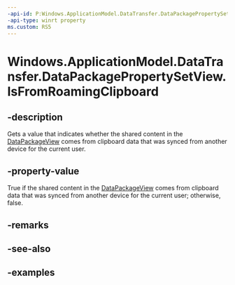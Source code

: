 ```yaml
---
-api-id: P:Windows.ApplicationModel.DataTransfer.DataPackagePropertySetView.IsFromRoamingClipboard
-api-type: winrt property
ms.custom: RS5
---
```


<!-- Property syntax.
public bool IsFromRoamingClipboard { get; }
-->

# Windows.ApplicationModel.DataTransfer.DataPackagePropertySetView.IsFromRoamingClipboard

## -description
Gets a value that indicates whether the shared content in the [DataPackageView](datapackageview.md) comes from clipboard data that was synced from another device for the current user.

## -property-value
True if the shared content in the [DataPackageView](datapackageview.md) comes from clipboard data that was synced from another device for the current user; otherwise, false.

## -remarks

## -see-also

## -examples
